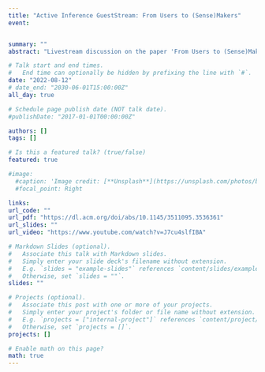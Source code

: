 ```yaml
---
title: "Active Inference GuestStream: From Users to (Sense)Makers"
event:


summary: ""
abstract: "Livestream discussion on the paper 'From Users to (Sense)Makers: On the Pivotal Role of Stigmergic Social Annotation in the Quest for Collective Sensemaking'"

# Talk start and end times.
#   End time can optionally be hidden by prefixing the line with `#`.
date: "2022-08-12"
# date_end: "2030-06-01T15:00:00Z"
all_day: true

# Schedule page publish date (NOT talk date).
#publishDate: "2017-01-01T00:00:00Z"

authors: []
tags: []

# Is this a featured talk? (true/false)
featured: true

#image:
  #caption: 'Image credit: [**Unsplash**](https://unsplash.com/photos/bzdhc5b3Bxs)'
  #focal_point: Right

links:
url_code: ""
url_pdf: "https://dl.acm.org/doi/abs/10.1145/3511095.3536361"
url_slides: ""
url_video: "https://www.youtube.com/watch?v=J7cu4slfIBA"

# Markdown Slides (optional).
#   Associate this talk with Markdown slides.
#   Simply enter your slide deck's filename without extension.
#   E.g. `slides = "example-slides"` references `content/slides/example-slides.md`.
#   Otherwise, set `slides = ""`.
slides: ""

# Projects (optional).
#   Associate this post with one or more of your projects.
#   Simply enter your project's folder or file name without extension.
#   E.g. `projects = ["internal-project"]` references `content/project/deep-learning/index.md`.
#   Otherwise, set `projects = []`.
projects: []

# Enable math on this page?
math: true
---
```


